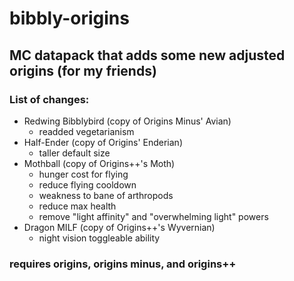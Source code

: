 # bibbly-origins
## MC datapack that adds some new adjusted origins (for my friends)

### List of changes:
- Redwing Bibblybird (copy of Origins Minus' Avian)
    - readded vegetarianism
- Half-Ender (copy of Origins' Enderian)
    - taller default size
- Mothball (copy of Origins++'s Moth)
    - hunger cost for flying
    - reduce flying cooldown
    - weakness to bane of arthropods
    - reduce max health
    - remove "light affinity" and "overwhelming light" powers
- Dragon MILF (copy of Origins++'s Wyvernian)
    - night vision toggleable ability

### requires origins, origins minus, and origins++